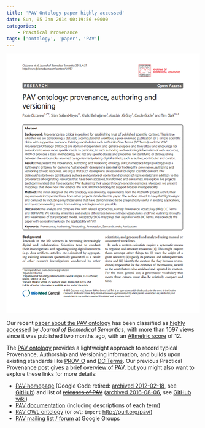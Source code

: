 ```yaml
---
title: 'PAV Ontology paper highly accessed'
date: Sun, 05 Jan 2014 00:19:56 +0000
categories:
    - Practical Provenance
tags: ['ontology', 'paper', 'PAV']
---
```


[![pav-paper-frontpage](pav-paper-frontpage.png)](https://doi.org/10.1186/2041-1480-4-37) 

Our recent [paper about the PAV ontology](https://doi.org/10.1186/2041-1480-4-37 "PAV ontology: provenance, authoring and versioning") has been classified as [highly accessed](http://www.jbiomedsem.com/content/4/1/37/about) by _Journal of Biomedical Semantics_, with more than 1097 views since it was published two months ago, with an [Altmetric score](http://www.altmetric.com/details.php?citation_id=1925490 "Altmetric score for PAV Ontology paper") of 12. 

The [PAV ontology](http://purl.org/pav/home "PAV homepage") provides a lightweight approach to record typical Provenance, Authorship and Versioning information, and builds upon existing standards like [PROV-O](http://www.w3.org/TR/prov-o/) and [DC Terms](http://dublincore.org/documents/dcmi-terms/ "DCMI Terms"). Our previous Practical Provenance post gives a brief [overview of PAV](../2013/pav/ "Recording authorship, curation and digital creation with the PAV ontology"), but you might also want to explore these links for more details:

*   ~~[PAV homepage](https://code.google.com/p/pav-ontology/wiki/Homepage "PAV homepage")~~ (Google Code retired: [archived 2012-02-18](https://web.archive.org/web/20120218065441/http://code.google.com:80/p/pav-ontology/wiki/Homepage), see [GitHub](https://github.com/pav-ontology/pav)) and list of ~~[releases of PAV](https://code.google.com/p/pav-ontology/wiki/Versions)~~ ([archived 2016-08-06](https://web.archive.org/web/20120219061803/http://code.google.com/p/pav-ontology/wiki/Versions), see [GitHub wiki](https://github.com/pav-ontology/pav/wiki/Versions))
*   [PAV documentation](http://purl.org/pav/html) (including descriptions of each term)
*   [PAV OWL ontology](http://purl.org/pav) (or `owl:import` <http://purl.org/pav/>)
*   [PAV mailing list / forum](https://groups.google.com/d/forum/pav-ontology "PAV on Google Groups") at Google Groups